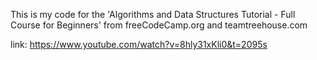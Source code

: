 This is my code for the 'Algorithms and Data Structures Tutorial - Full Course for Beginners' from freeCodeCamp.org and teamtreehouse.com

link: https://www.youtube.com/watch?v=8hly31xKli0&t=2095s
